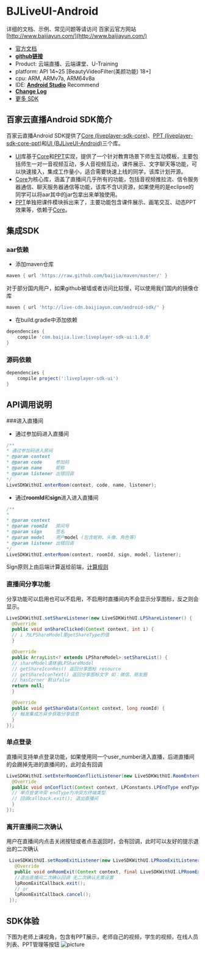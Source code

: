 BJLiveUI-Android
===============
详细的文档、示例、常见问题等请访问 百家云官方网站 [http://www.baijiayun.com/](http://www.baijiayun.com/)

- [官方文档](http://dev.baijiayun.com/default/wiki/index)
- **[github链接](https://github.com/baijia/BJLiveCore-Android)**
- Product: 云端直播、云端课堂、U-Training
- platform: API 14~25  [BeautyVideoFilter(美颜功能) 18+]
- cpu: ARM, ARMv7a, ARM64v8a
- IDE: **[Android Studio](https://developer.android.com/studio/index.html)** Recommend
- **[Change Log](https://github.com/baijia/BJLiveUI-Android/blob/master/CHANGELOG.md)**
- [更多 SDK](https://github.com/baijia)

## 百家云直播Android SDK简介
百家云直播Android SDK提供了[Core (liveplayer-sdk-core)](https://github.com/baijia/BJLiveCore-Android)、[PPT (liveplayer-sdk-core-ppt)](link_ppt)和[UI (BJLiveUI-Android)](https://github.com/baijia/BJLiveUI-Android)三个库。

- [UI](https://github.com/baijia/BJLiveUI-Android)库基于[Core](https://github.com/baijia/BJLiveCore-Android)和[PPT](link_ppt)实现，提供了一个针对教育场景下师生互动模板，主要包括师生一对一音视频互动，多人音视频互动，课件展示、文字聊天等功能，可以快速接入，集成工作量小，适合需要快速上线的同学，该库计划开源。
- [Core](https://github.com/baijia/BJLiveCore-Android)为核心库，涵盖了直播间几乎所有的功能，包括音视频推拉流、信令服务器通信、聊天服务器通信等功能，该库不含UI资源，如果使用的是eclipse的同学可以将aar其中的jar包拿出来单独使用。
- [PPT](link_ppt)单独把课件模块拆出来了，主要功能包含课件展示、画笔交互、动态PPT效果等，依赖于[Core](https://github.com/baijia/BJLiveCore-Android)。

## 集成SDK
### aar依赖
* 添加maven仓库
```groovy
maven { url 'https://raw.github.com/baijia/maven/master/' }
```
对于部分国内用户，如果github被墙或者访问比较慢，可以使用我们国内的镜像仓库
```groovy
maven { url 'http://live-cdn.baijiayun.com/android-sdk/' }
```
* 在build.gradle中添加依赖
```groovy
dependencies {
	compile 'com.baijia.live:liveplayer-sdk-ui:1.0.0'
}
```
### 源码依赖
```groovy
dependencies {
	compile project(':liveplayer-sdk-ui')
}
```

## API调用说明
###进入直播间
* 通过参加码进入直播间
```java
/**
* 通过参加码进入房间
* @param context
* @param code     参加码
* @param name     昵称
* @param listener 出错回调
*/
LiveSDKWithUI.enterRoom(context, code, name, listener);
```
* 通过**roomId**和**sign**进入进入直播间
```java
/**
*
* @param context
* @param roomId   房间号
* @param sign     签名
* @param model    用户model (包含昵称、头像、角色等)
* @param listener 出错回调
*/
LiveSDKWithUI.enterRoom(context, roomId, sign, model, listener);
```
Sign原则上由后端计算返给前端，[计算规则](http://dev.baijiayun.com/default/wiki/detail/4#h3)

### 直播间分享功能
分享功能可以启用也可以不启用，不启用时直播间内不会显示分享图标，反之则会显示。
```java
LiveSDKWithUI.setShareListener(new LiveSDKWithUI.LPShareListener() {
  @Override
  public void onShareClicked(Context context, int i) {
  // i 为LPShareModel里getShareType的值
  }

  @Override
  public ArrayList<? extends LPShareModel> setShareList() {
  // shareModel请继承LPShareModel
  // getShareIconRes() 返回分享图标 resource
  // getShareIconText() 返回分享图标文字 如：微信、朋友圈
  // hasCorner 默认false
  return null;
  }

  @Override
  public void getShareData(Context context, long roomId) {
  // 触发集成方异步获取分享信息
  }
});
```
### 单点登录
直播间支持单点登录功能，如果使用同一个user_number进入直播，后进直播间的会踢掉先进的直播间的，此时会有回调
```java
LiveSDKWithUI.setEnterRoomConflictListener(new LiveSDKWithUI.RoomEnterConflictListener() {
  @Override
  public void onConflict(Context context, LPConstants.LPEndType endType, final LiveSDKWithUI.LPRoomExitCallback callback) {
  // 单点登录冲突 endType为冲突方终端类型
  // 回调callback.exit(); 退出直播间
  }
});
```
### 离开直播间二次确认
用户在直播间内点击关闭按钮或者点击返回时，会有回调，此时可以友好的提示退出的二次确认
```java
 LiveSDKWithUI.setRoomExitListener(new LiveSDKWithUI.LPRoomExitListener() {
   @Override
   public void onRoomExit(Context context, final LiveSDKWithUI.LPRoomExitCallback lpRoomExitCallback) {
   //退出直播间二次确认回调 无二次确认无需设置
   lpRoomExitCallback.exit();
   // or
   lpRoomExitCallback.cancel();
 });
```

## SDK体验
下图为老师上课视角，包含有PPT展示，老师自己的视频，学生的视频，在线人员列表、PPT管理等按钮
![picture](http://imgs.genshuixue.com/0baijiatools/32fc8da1adbb260d1d44031c57130ffa/teacher_verti.png@480h_270w_1e_1c "capture竖版")

